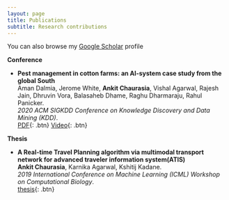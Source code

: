 ```yaml
---
layout: page
title: Publications
subtitle: Research contributions
---
```


You can also browse my [Google Scholar](https://scholar.google.com/citations?user=Oi1BC2AAAAAJ&hl=en) profile 


**Conference**

- **Pest management in cotton farms: an AI-system case study from the global South**  
	Aman Dalmia, Jerome White, **Ankit Chaurasia**, Vishal Agarwal, Rajesh Jain, Dhruvin Vora, Balasaheb Dhame, Raghu Dharmaraju, Rahul Panicker.  
	*2020 ACM SIGKDD Conference on Knowledge Discovery and Data Mining (KDD)*.  
	[PDF](https://dl.acm.org/doi/10.1145/3394486.3403363){: .btn}
	[Video](https://youtu.be/5ugYuq4ZZ04){: .btn}


**Thesis**

- **A Real-time Travel Planning algorithm via multimodal transport network for advanced traveler information system(ATIS)**  
	**Ankit Chaurasia**, Karnika Agarwal, Kshitij Kadane.  
    *2019 International Conference on Machine Learning (ICML) Workshop on Computational Biology*.  
	[thesis](https://tinyurl.com/v659tvp4){: .btn}
